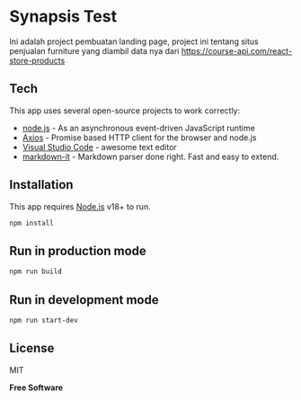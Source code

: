 # Synapsis Test

Ini adalah project pembuatan landing page, 
project ini tentang situs penjualan furniture yang diambil data nya dari https://course-api.com/react-store-products

## Tech

This app uses several open-source projects to work correctly:

- [node.js] - As an asynchronous event-driven JavaScript runtime
- [Axios] - Promise based HTTP client for the browser and node.js
- [Visual Studio Code] - awesome text editor
- [markdown-it] - Markdown parser done right. Fast and easy to extend.

## Installation

This app requires [Node.js](https://nodejs.org/) v18+ to run.

```sh
npm install
```
## Run in production mode
```sh
npm run build
```
## Run in development mode
```sh
npm run start-dev
```

## License

MIT

**Free Software**

[//]: # (These are reference links used in the body of this note and get stripped out when the markdown processor does its job. There is no need to format nicely because it shouldn't be seen. Thanks SO - http://stackoverflow.com/questions/4823468/store-comments-in-markdown-syntax)

   [node.js]: <https://nodejs.org/>
   [Axios]: <https://axios-http.com/docs/intro/>
   [Visual Studio Code]: <https://code.visualstudio.com/>
   [markdown-it]: <https://github.com/markdown-it/markdown-it>
